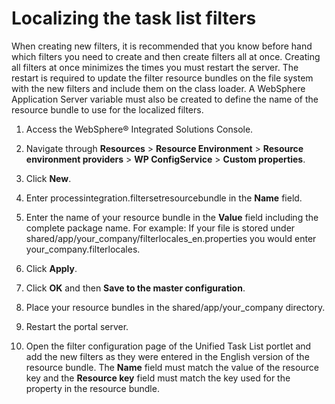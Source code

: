 # Localizing the task list filters

When creating new filters, it is recommended that you know before hand which filters you need to create and then create filters all at once. Creating all filters at once minimizes the times you must restart the server. The restart is required to update the filter resource bundles on the file system with the new filters and include them on the class loader. A WebSphere Application Server variable must also be created to define the name of the resource bundle to use for the localized filters.

1.  Access the WebSphere® Integrated Solutions Console.

2.  Navigate through **Resources** \> **Resource Environment** \> **Resource environment providers** \> **WP ConfigService** \> **Custom properties**.

3.  Click **New**.

4.  Enter processintegration.filtersetresourcebundle in the **Name** field.

5.  Enter the name of your resource bundle in the **Value** field including the complete package name. For example: If your file is stored under shared/app/your\_company/filterlocales\_en.properties you would enter your\_company.filterlocales.

6.  Click **Apply**.

7.  Click **OK** and then **Save to the master configuration**.

8.  Place your resource bundles in the shared/app/your\_company directory.

9.  Restart the portal server.

10. Open the filter configuration page of the Unified Task List portlet and add the new filters as they were entered in the English version of the resource bundle. The **Name** field must match the value of the resource key and the **Resource key** field must match the key used for the property in the resource bundle.



